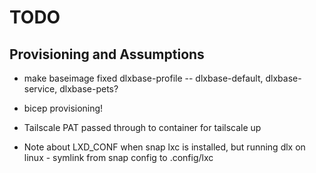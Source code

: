 # TODO

## Provisioning and Assumptions

* make baseimage fixed dlxbase-profile -- dlxbase-default, dlxbase-service, dlxbase-pets?

* bicep provisioning!

* Tailscale PAT passed through to container for tailscale up

* Note about LXD_CONF when snap lxc is installed, but running dlx on linux - symlink from snap config to .config/lxc

